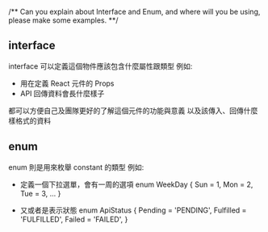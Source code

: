 /** Can you explain about Interface and Enum, and where will you be using, 
please make some examples. **/

## interface
interface 可以定義這個物件應該包含什麼屬性跟類型
例如: 
* 用在定義 React 元件的 Props
* API 回傳資料會長什麼樣子

都可以方便自己及團隊更好的了解這個元件的功能與意義
以及該傳入、回傳什麼樣格式的資料

## enum
enum 則是用來枚舉 constant 的類型
例如: 
* 定義一個下拉選單，會有一周的選項
    enum WeekDay {
    Sun = 1,
    Mon = 2,
    Tue = 3,
    ...
    }

* 又或者是表示狀態
    enum ApiStatus {
    Pending = 'PENDING',
    Fulfilled = 'FULFILLED',
    Failed = 'FAILED',
    }